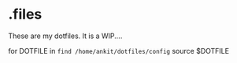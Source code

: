 # .files

These are my dotfiles. It is a WIP....



for DOTFILE in `find /home/ankit/dotfiles/config`
  source $DOTFILE
